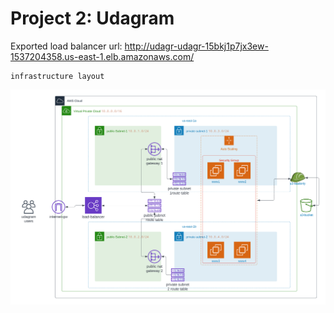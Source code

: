 # Project 2: Udagram

Exported load balancer url:
 http://udagr-udagr-15bkj1p7jx3ew-1537204358.us-east-1.elb.amazonaws.com/

```
infrastructure layout

```

![screenshot](project2-diagram.png)